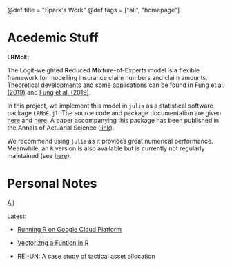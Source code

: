 @def title = "Spark's Work"
@def tags = ["all", "homepage"]

# Acedemic Stuff

**LRMoE**:

The **L**ogit-weighted **R**educed **M**ixture-**o**f-**E**xperts model is a flexible
framework for modelling insurance claim numbers and claim amounts. Theoretical developments
and some applications can be found in [Fung et al. (2019)](https://www.sciencedirect.com/science/article/abs/pii/S0167668719303956) and [Fung et al. (2019)](https://www.cambridge.org/core/journals/astin-bulletin-journal-of-the-iaa/article/abs/class-of-mixture-of-experts-models-for-general-insurance-application-to-correlated-claim-frequencies/E9FCCAD03E68C3908008448B806BAF8E).

In this project, we implement this model in `julia` as a statistical software package `LRMoE.jl`.
The source code and package documentation are given [here](https://github.com/sparktseung/LRMoE.jl) and 
[here](https://work.sparktseung.com/LRMoE.jl/dev/). A paper accompanying this package has been published
in the Annals of Actuarial Science ([link](https://www.cambridge.org/core/journals/annals-of-actuarial-science/article/abs/lrmoejl-a-software-package-for-insurance-loss-modelling-using-mixture-of-experts-regression-model/18B8F5C17733C4DBAF2F921E08372DD8)).

We recommend using `julia` as it provides great numerical performance. Meanwhile, an `R` version is also
available but is currently not regularly maintained (see [here](https://github.com/sparktseung/LRMoE)).

# Personal Notes

[All](/tag/notes)

Latest:

* [Running R on Google Cloud Platform](/pages/2020-09-19-cloudr)

* [Vectorizng a Funtion in R](/pages/2021-05-11-r-vectorize)

* [REI-UN: A case study of tactical asset allocation](/pages/2021-07-10-REI)
